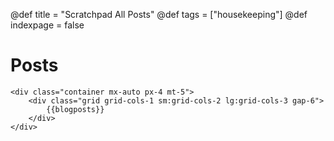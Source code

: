 @def title = "Scratchpad All Posts"
@def tags = ["housekeeping"]
@def indexpage = false


# Posts

~~~
<div class="container mx-auto px-4 mt-5">
    <div class="grid grid-cols-1 sm:grid-cols-2 lg:grid-cols-3 gap-6">
        {{blogposts}}
    </div>
</div>
~~~


